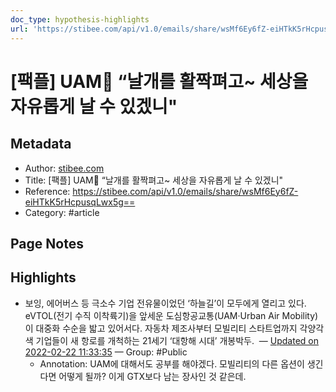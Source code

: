 ```yaml
---
doc_type: hypothesis-highlights
url: 'https://stibee.com/api/v1.0/emails/share/wsMf6Ey6fZ-eiHTkK5rHcpusqLwx5g=='
---
```


# [팩플] UAM🚁 “날개를 활짝펴고~ 세상을 자유롭게 날 수 있겠니"

## Metadata
- Author: [stibee.com]()
- Title: [팩플] UAM🚁 “날개를 활짝펴고~ 세상을 자유롭게 날 수 있겠니"
- Reference: https://stibee.com/api/v1.0/emails/share/wsMf6Ey6fZ-eiHTkK5rHcpusqLwx5g==
- Category: #article

## Page Notes
## Highlights
- 보잉, 에어버스 등 극소수 기업 전유물이었던 ‘하늘길’이 모두에게 열리고 있다. eVTOL(전기 수직 이착륙기)을 앞세운 도심항공교통(UAM·Urban Air Mobility)이 대중화 수순을 밟고 있어서다. 자동차 제조사부터 모빌리티 스타트업까지 각양각색 기업들이 새 항로를 개척하는 21세기 ‘대항해 시대’ 개봉박두.  — [Updated on 2022-02-22 11:33:35](https://hyp.is/1co_HJOHEeySVx_b3wxW6Q/stibee.com/api/v1.0/emails/share/wsMf6Ey6fZ-eiHTkK5rHcpusqLwx5g==) — Group: #Public
    - Annotation: UAM에 대해서도 공부를 해야겠다.
모빌리티의 다른 옵션이 생긴다면 어떻게 될까?
이게 GTX보다 남는 장사인 것 같은데.


